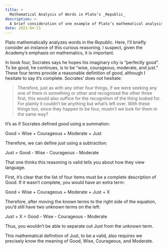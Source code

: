 ```yaml
---
title: >
  Mathematical Analysis of Words in Plato’s _Republic_
description: >
  A brief consideration of one example of Plato’s mathematical analysis of words, which informs us how he thought language works.
date: 2021-04-21
---
```


Plato mathematically analyzes words in the _Republic_. Here, I’ll briefly consider an instance of this curious reasoning. I suspect, given the Academy’s emphasis on mathematics, it is important.

In book four, Socrates says he hopes his imaginary city is “perfectly good”. To be good, he continues, is to be “wise, courageous, moderate, and just.” These four terms provide a reasonable definition of _good_, although I hesitate to say it’s complete. Socrates’ does not hesitate:

<blockquote>
<p>Therefore, just as with any other four things, if we were seeking any one of them in something or other and recognized the other three first, this would also suffice for the recognition of the thing looked for. For plainly it couldn’t be anything but what’s left over. With these things too, since they happen to be four, mustn’t we look for them in the same way?</p>
</blockquote>

It’s as if Socrates defined _good_ using a summation:

  Good = Wise + Courageous + Moderate + Just

Therefore, we can define _just_ using a subtraction:

  Just = Good - Wise - Courageous - Moderate

That one thinks this reasoning is valid tells you about how they view language.

First, it’s clear that the list of four items must be a complete description of Good. If it wasn’t complete, you would have an extra term:

  Good = Wise + Courageous + Moderate + Just + X

Therefore, after moving the known terms to the right side of the equation, you’d still have two unknown terms on the left:

  Just + X = Good - Wise - Courageous - Moderate

Thus, you wouldn’t be able to separate out Just from the unknown term.

This mathematical definition of Just, to be a valid, also requires we precisely know the meaning of Good, Wise, Courageous, and Moderate.
